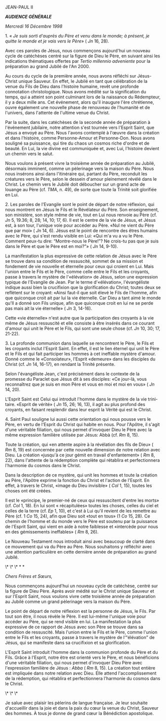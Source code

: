 JEAN-PAUL II


***AUDIENCE GÉNÉRALE***

*Mercredi 16 Décembre 1998*

1\. « *Je suis sorti d'auprès du Père et venu dans le monde; à présent, je quitte le monde et je vais vers le Père*» ( *Jn* 16, 28).

Avec ces paroles de Jésus, nous commençons aujourd'hui un nouveau cycle de catéchèses centré sur la figure de Dieu le Père, en suivant ainsi les indications thématiques offertes par *Tertio millennio adveniente* pour la préparation au grand Jubilé de l'An 2000.

Au cours du cycle de la première année, nous avons réfléchi sur Jésus-Christ unique Sauveur. En effet, le Jubilé en tant que célébration de la venue du Fils de Dieu dans l'histoire humaine, revêt une profonde connotation christologique. Nous avons médité sur la signification du temps, qui a atteint son point culminant lors de la naissance du Rédempteur, il y a deux mille ans. Cet événement, alors qu'il inaugure l'ère chrétienne, ouvre également une nouvelle phase de renouveau de l'humanité et de l'univers, dans l'attente de l'ultime venue du Christ.

Par la suite, dans les catéchèses de la seconde année de préparation à l'événement jubilaire, notre attention s'est tournée vers l'Esprit Saint, que Jésus a envoyé au Père. Nous l'avons contemplé à l'œuvre dans la création et dans l'histoire, comme Personne-Amour et Personne-Don. Nous avons souligné sa puissance, qui tire du chaos un cosmos riche d'ordre et de beauté. En Lui, la vie divine est communiquée et, avec Lui, l'histoire devient un chemin vers le salut.

Nous voulons à présent vivre la troisième année de préparation au Jubilé, désormais imminent, comme un pèlerinage vers la maison du Père. Nous nous insérons ainsi dans l'itinéraire qui, partant du Père, reconduit les créatures vers le Père, selon le dessein d'amour pleinement révélé dans le Christ. Le chemin vers le Jubilé doit déboucher sur un grand acte de louange au Père (cf. *TMA*, n. 49), de sorte que toute la Trinité soit glorifiée en Lui.

2\. Les paroles de l'Evangile sont le point de départ de notre réflexion, qui nous montrent en Jésus le Fils et le Révélateur du Père. Son enseignement, son ministère, son style même de vie, tout en Lui nous renvoie au Père (cf. *Jn* 5, 19.36; 8, 28; 14, 10; 17, 6). Il est le centre de la vie de Jésus, et Jésus est, à son tour, l'unique voie pour accéder au Père. «Nul ne vient du Père que par moi» ( *Jn* 14, 6). Jésus est le point de rencontre des êtres humains avec le Père, qui s'est rendu visible en Lui: «Qui m'a vu a vu le Père. Comment peux-tu dire: “Montre-nous le Père!”? Ne crois-tu pas que je suis dans le Père et que le Père est en moi?”» ( *Jn* 14, 9-10).

La manifestation la plus expressive de cette relation de Jésus avec le Père se trouve dans sa condition de ressuscité, sommet de sa mission et fondement de vie nouvelle et éternelle pour ceux qui croient en Lui. Mais l'union entre le Fils et le Père, comme celle entre le Fils et les croyants, passe à travers le mystère de l'«élévation» de Jésus, selon une expression typique de l'Evangile de Jean. Par le terme d'«élévation», l'évangéliste indique aussi bien la crucifixion que la glorification du Christ; toutes deux se reflètent sur le croyant: «Ainsi faut-il que soit élevé le Fils de l'homme, afin que quiconque croit ait par lui la vie éternelle. Car Dieu a tant aimé le monde qu'Il a donné son Fils unique, afin que quiconque croit en lui ne se perde pas mais ait la vie éternelle» ( *Jn* 3, 14-16).

Cette «vie éternelle» n'est autre que la participation des croyants à la vie même de Jésus ressuscité et elle consiste à être insérés dans ce courant d'amour qui unit le Père et le Fils, qui sont une seule chose (cf. *Jn* 10, 30; 17, 21-22).

3\. La profonde communion dans laquelle se rencontrent le Père, le Fils et les croyants inclut l'Esprit Saint. En effet, il est le lien éternel qui unit le Père et le Fils et qui fait participer les hommes à cet ineffable mystère d'amour. Donné comme le «Consolateur», l'Esprit «demeure» dans les disciples du Christ (cf. *Jn* 14, 16-17), en rendant la Trinité présente.

Selon l'évangéliste Jean, c'est précisément dans le contexte de la promesse du Paraclet que Jésus dit à ses disciples: «Ce jour-là, vous reconnaîtrez que je suis en mon Père et vous en moi et moi en vous» ( *Jn* 14, 20).

L'Esprit Saint est Celui qui introduit l'homme dans le mystère de la vie trini-taire. «Esprit de vérité» ( *Jn* 15, 26; 16, 13), il agit au plus profond des croyants, en faisant resplendir dans leur esprit la Vérité qui est le Christ.

4\. Saint Paul souligne lui aussi cette orientation qui nous pousse vers le Père, en vertu de l'Esprit du Christ qui habite en nous. Pour l'Apôtre, il s'agit d'une véritable filiation, qui nous permet d'invoquer Dieu le Père avec la même expression familière utilisée par Jésus: Abbà (cf. *Rm* 8, 15).

Toute la création, qui «en attente aspire à la révélation des fils de Dieu» ( *Rm* 8, 19) est concernée par cette nouvelle dimension de notre relation avec Dieu. La création «jusqu'à ce jour gémit en travail d'enfantement» ( *Rm* 8, 22), dans l'attente de la rédemption complète qui rétablira et perfectionnera l'harmonie du cosmos dans le Christ.

Dans la description de ce mystère, qui unit les hommes et toute la création au Père, l'Apôtre exprime la fonction du Christ et l'action de l'Esprit. En effet, à travers le Christ, «image du Dieu invisible» ( *Col* 1, 15), toutes les choses ont été créées.

Il est le «principe, le premier-né de ceux qui ressuscitent d'entre les morts» (cf. *Col* 1, 18). En lui sont « récapitulées» toutes les choses, celles du ciel et celles de la terre (cf. *Ep* 1, 10), et c'est à Lui qu'il revient de les remettre au Père (cf. 1 *Co* 15, 24), afin que Dieu soit «tout en tous» (1 *Co* 15, 28). Ce chemin de l'homme et du monde vers le Père est soutenu par la puissance de l'Esprit Saint, qui vient en aide à notre faiblesse et «intercède pour nous en des gémissements ineffables» ( *Rm* 8, 26).

Le Nouveau Testament nous introduit ainsi avec beaucoup de clarté dans ce mouvement qui va du Père au Père. Nous souhaitons y réfléchir avec une attention particulière en cette dernière année de préparation au grand Jubilé.

\\* \\* \\* \* \*

*Chers Frères et Sœurs,*

Nous commençons aujourd'hui un nouveau cycle de catéchèse, centré sur la figure de Dieu Père. Après avoir médité sur le Christ unique Sauveur et sur l'Esprit Saint, nous voulons vivre cette troisième année de préparation au Jubilé comme un grand pèlerinage vers la maison du Père.

Le point de départ de notre réflexion est la personne de Jésus, le Fils. Par tout son être, il nous révèle le Père. Il est lui-même l'unique voie pour accéder au Père, qui se rend visible en lui. La manifestation la plus expressive de ce rapport de Jésus avec son Père se trouve dans sa condition de ressuscité. Mais l'union entre le Fils et le Père, comme l'union entre le Fils et les croyants, passe à travers le mystère de l'"élévation" de Jésus, qui se manifeste dans sa crucifixion et sa glorification.

L'Esprit Saint introduit l'homme dans la communion profonde du Père et du Fils. Grâce à l'Esprit, notre être est orienté vers le Père, et nous bénéficions d'une véritable filiation, qui nous permet d'invoquer Dieu Père avec l'expression familière de Jésus : *Abba* ( *Rm* 8, 15). La création tout entière est impliquée dans notre relation avec Dieu. Elle attend l'accomplissement de la rédemption, qui rétablira et perfectionnera l'harmonie du cosmos dans le Christ.

\\* \\* \\*

Je salue avec plaisir les pèlerins de langue française. Je leur souhaite d'accueillir dans la joie et dans la paix du cœur la venue du Christ, Sauveur des hommes. À tous je donne de grand cœur la Bénédiction apostolique.